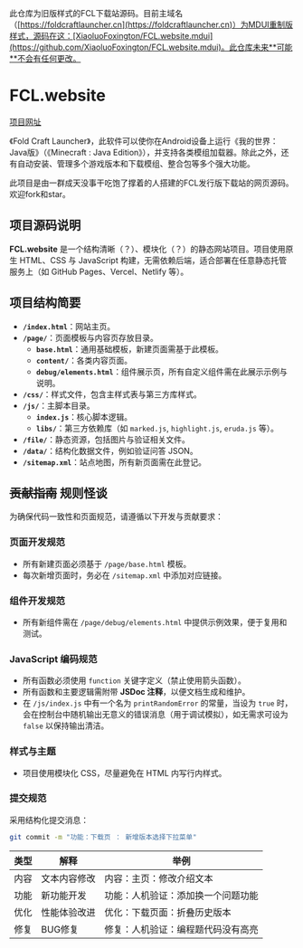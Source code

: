 此仓库为旧版样式的FCL下载站源码。目前主域名（[https://foldcraftlauncher.cn](https://foldcraftlauncher.cn)）为MDUI重制版样式，源码在这：[XiaoluoFoxington/FCL.website.mdui](https://github.com/XiaoluoFoxington/FCL.website.mdui)。此仓库未来**可能**不会有任何更改。

# FCL.website

[项目网址](https://old.foldcraftlauncher.cn)

《Fold Craft Launcher》，此软件可以使你在Android设备上运行《我的世界：Java版》（《Minecraft : Java Edition》），并支持各类模组加载器。除此之外，还有自动安装、管理多个游戏版本和下载模组、整合包等多个强大功能。

此项目是由一群成天没事干吃饱了撑着的人搭建的FCL发行版下载站的网页源码。欢迎fork和star。

## 项目源码说明
**FCL.website** 是一个结构清晰（？）、模块化（？）的静态网站项目。项目使用原生 HTML、CSS 与 JavaScript 构建，无需依赖后端，适合部署在任意静态托管服务上（如 GitHub Pages、Vercel、Netlify 等）。

## 项目结构简要

- **`/index.html`**：网站主页。
- **`/page/`**：页面模板与内容页存放目录。
  - **`base.html`**：通用基础模板，新建页面需基于此模板。
  - **`content/`**：各类内容页面。
  - **`debug/elements.html`**：组件展示页，所有自定义组件需在此展示示例与说明。
- **`/css/`**：样式文件，包含主样式表与第三方库样式。
- **`/js/`**：主脚本目录。
  - **`index.js`**：核心脚本逻辑。
  - **`libs/`**：第三方依赖库（如 `marked.js`, `highlight.js`, `eruda.js` 等）。
- **`/file/`**：静态资源，包括图片与验证相关文件。
- **`/data/`**：结构化数据文件，例如验证问答 JSON。
- **`/sitemap.xml`**：站点地图，所有新页面需在此登记。

## ~~贡献指南~~ 规则怪谈

为确保代码一致性和页面规范，请遵循以下开发与贡献要求：

### 页面开发规范

- 所有新建页面必须基于 `/page/base.html` 模板。
- 每次新增页面时，务必在 `/sitemap.xml` 中添加对应链接。

### 组件开发规范

- 所有新组件需在 `/page/debug/elements.html` 中提供示例效果，便于复用和测试。

### JavaScript 编码规范

- 所有函数必须使用 `function` 关键字定义（禁止使用箭头函数）。
- 所有函数和主要逻辑需附带 **JSDoc 注释**，以便文档生成和维护。
- 在 `/js/index.js` 中有一个名为 `printRandomError` 的常量，当设为 `true` 时，会在控制台中随机输出无意义的错误消息（用于调试模拟），如无需求可设为 `false` 以保持输出清洁。

### 样式与主题

- 项目使用模块化 CSS，尽量避免在 HTML 内写行内样式。

### 提交规范
采用结构化提交消息：

```bash
git commit -m "功能：下载页 ： 新增版本选择下拉菜单"
```

| 类型 | 解释 | 举例 |
| --- | --- | --- |
| 内容 | 文本内容修改 | 内容：主页：修改介绍文本 |
| 功能 | 新功能开发 | 功能：人机验证：添加换一个问题功能 |
| 优化 | 性能体验改进 | 优化：下载页面：折叠历史版本 |
| 修复 | BUG修复 | 修复：人机验证：编程题代码没有高亮 |
